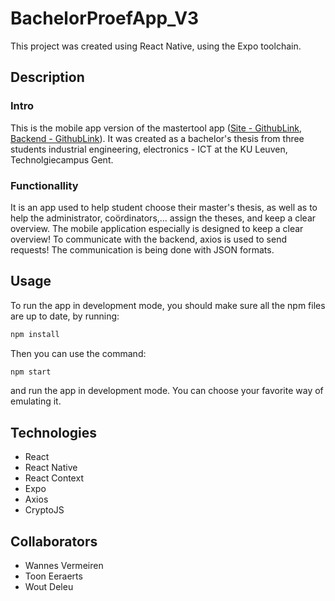 # BachelorProefApp_V3

This project was created using React Native, using the Expo toolchain.

## Description
### Intro
This is the mobile app version of the mastertool app ([Site - GithubLink](https://github.com/WannesVermeire/BachelorProefFrontend), [Backend - GithubLink](https://github.com/WannesVermeire/BachelorProefBackend)). It was created as a bachelor's thesis from three students industrial engineering, electronics - ICT at the KU Leuven, Technolgiecampus Gent. 

### Functionallity
It is an app used to help student choose their master's thesis, as well as to help the administrator, coördinators,... assign the theses, and keep a clear overview. The mobile application especially is designed to keep a clear overview! To communicate with the backend, axios is used to send requests! The communication is being done with JSON formats. 

## Usage

To run the app in development mode, you should make sure all the npm files are up to date, by running:

```bash
npm install
```
Then you can use the command:
```bash
npm start
```
and run the app in development mode. You can choose your favorite way of emulating it.  

## Technologies
- React
- React Native
- React Context
- Expo
- Axios
- CryptoJS

 
## Collaborators
- Wannes Vermeiren
- Toon Eeraerts
- Wout Deleu
